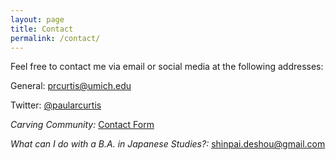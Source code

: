 ```yaml
---
layout: page
title: Contact
permalink: /contact/
---
```


Feel free to contact me via email or social media at the following addresses:
<p class="indent">General: <a href="mailto:prcurtis@umich.edu">prcurtis@umich.edu</a></p>
<p class="indent">Twitter: <a href="http://www.twitter.com/paularcurtis">@paularcurtis</a>
<p class="indent"><em>Carving Community:</em> <a href="https://carvingcommunity-dentouart.com/contact/">Contact Form</a></p>
<p class="indent"><em>What can I do with a B.A. in Japanese Studies?:</em> <a href="mailto:shinpai.deshou@gmail.com">shinpai.deshou@gmail.com</a></p>
